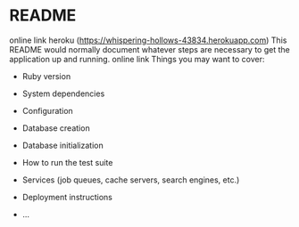 # README
online link heroku (https://whispering-hollows-43834.herokuapp.com)
This README would normally document whatever steps are necessary to get the
application up and running.
online link
Things you may want to cover:

* Ruby version

* System dependencies

* Configuration

* Database creation

* Database initialization

* How to run the test suite

* Services (job queues, cache servers, search engines, etc.)

* Deployment instructions

* ...
